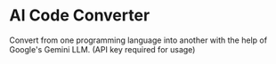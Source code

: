 # AI Code Converter
Convert from one programming language into another with the help of Google's Gemini LLM. (API key required for usage)
